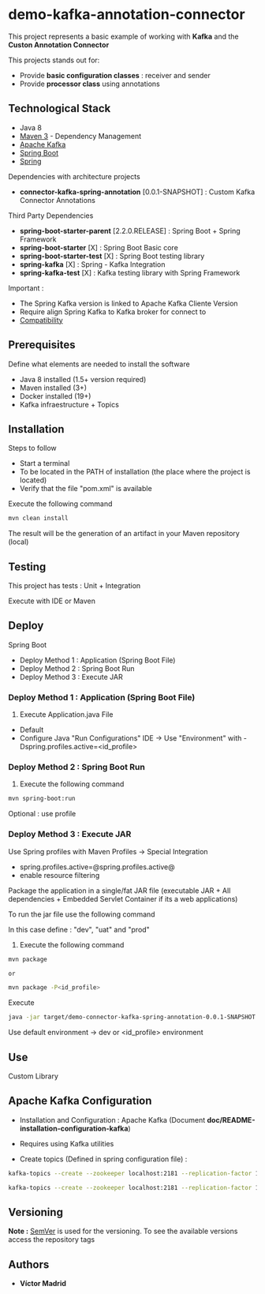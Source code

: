 # demo-kafka-annotation-connector

This project represents a basic example of working with **Kafka** and the **Custon Annotation Connector**


This projects stands out for:

* Provide **basic configuration classes** : receiver and sender
* Provide **processor class** using annotations





## Technological Stack

* Java 8
* [Maven 3](https://maven.apache.org/) - Dependency Management
* [Apache Kafka ](https://kafka.apache.org/)
* [Spring Boot](https://spring.io/projects/spring-boot)
* [Spring](https://spring.io)

Dependencies with architecture projects

* **connector-kafka-spring-annotation** [0.0.1-SNAPSHOT] : Custom Kafka Connector Annotations

Third Party Dependencies

* **spring-boot-starter-parent** [2.2.0.RELEASE] : Spring Boot + Spring Framework
* **spring-boot-starter** [X] : Spring Boot Basic core
* **spring-boot-starter-test** [X] : Spring Boot testing library
* **spring-kafka** [X] : Spring - Kafka Integration
* **spring-kafka-test** [X] : Kafka testing library with Spring Framework

Important :

* The Spring Kafka version is linked to Apache Kafka Cliente Version 
* Require align Spring Kafka to Kafka broker for connect to
* [Compatibility](https://spring.io/projects/spring-kafka#kafka-client-compatibility)





## Prerequisites

Define what elements are needed to install the software

* Java 8 installed (1.5+ version required)
* Maven installed  (3+)
* Docker installed (19+)
* Kafka infraestructure + Topics





## Installation

Steps to follow

* Start a terminal
* To be located in the PATH of installation (the place where the project is located)
* Verify that the file "pom.xml" is available

Execute the following command

```bash
mvn clean install
```

The result will be the generation of an artifact in your Maven repository (local)






## Testing

This project has tests : Unit + Integration

Execute with IDE or Maven





## Deploy

Spring Boot

* Deploy Method 1 : Application (Spring Boot File)
* Deploy Method 2 : Spring Boot Run
* Deploy Method 3 : Execute JAR



### Deploy Method 1 : Application (Spring Boot File)

1. Execute Application.java File

* Default 
* Configure Java "Run Configurations" IDE -> Use "Environment" with -Dspring.profiles.active=<id_profile>


### Deploy Method 2 : Spring Boot Run

1. Execute the following command

```bash
mvn spring-boot:run
```

Optional : use profile


### Deploy Method 3 : Execute JAR

Use Spring profiles with Maven Profiles -> Special Integration

* spring.profiles.active=@spring.profiles.active@
* enable resource filtering

Package the application in a single/fat JAR file (executable JAR + All dependencies + Embedded Servlet Container if its a web applications)

To run the jar file use the following command 

In this case define : "dev", "uat" and "prod"

1. Execute the following command

```bash
mvn package

or

mvn package -P<id_profile>
```

Execute

```bash
java -jar target/demo-connector-kafka-spring-annotation-0.0.1-SNAPSHOT.jar
```

Use default environment -> dev or <id_profile> environment





## Use

Custom Library

## Apache Kafka Configuration

* Installation and Configuration : Apache Kafka (Document **doc/README-installation-configuration-kafka**)

* Requires using Kafka utilities

* Create topics (Defined in spring configuration file) :

```bash
kafka-topics --create --zookeeper localhost:2181 --replication-factor 1 --partitions 1 --topic topic-1

kafka-topics --create --zookeeper localhost:2181 --replication-factor 1 --partitions 1 --topic topic-2
```





## Versioning

**Note :** [SemVer](http://semver.org/) is used for the versioning.
To see the available versions access the repository tags





## Authors

* **Víctor Madrid**
